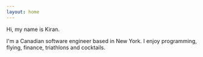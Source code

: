 ```yaml
---
layout: home
---
```


Hi, my name is Kiran.

I'm a Canadian software engineer based in New York. I enjoy programming, flying, finance, triathlons and cocktails.
